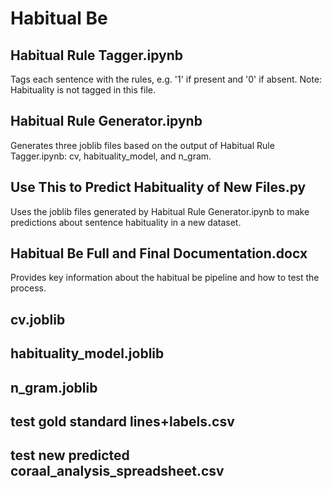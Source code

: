 # **Habitual Be** 

## Habitual Rule Tagger.ipynb

Tags each sentence with the rules, e.g. '1' if present and '0' if absent. Note: Habituality is not tagged in this file.

## Habitual Rule Generator.ipynb

Generates three joblib files based on the output of Habitual Rule Tagger.ipynb: cv, habituality_model, and n_gram. 

## Use This to Predict Habituality of New Files.py

Uses the joblib files generated by Habitual Rule Generator.ipynb to make predictions about sentence habituality in a new dataset.

## Habitual Be Full and Final Documentation.docx

Provides key information about the habitual be pipeline and how to test the process.

## cv.joblib

## habituality_model.joblib

## n_gram.joblib

## test gold standard lines+labels.csv

## test new predicted coraal_analysis_spreadsheet.csv
